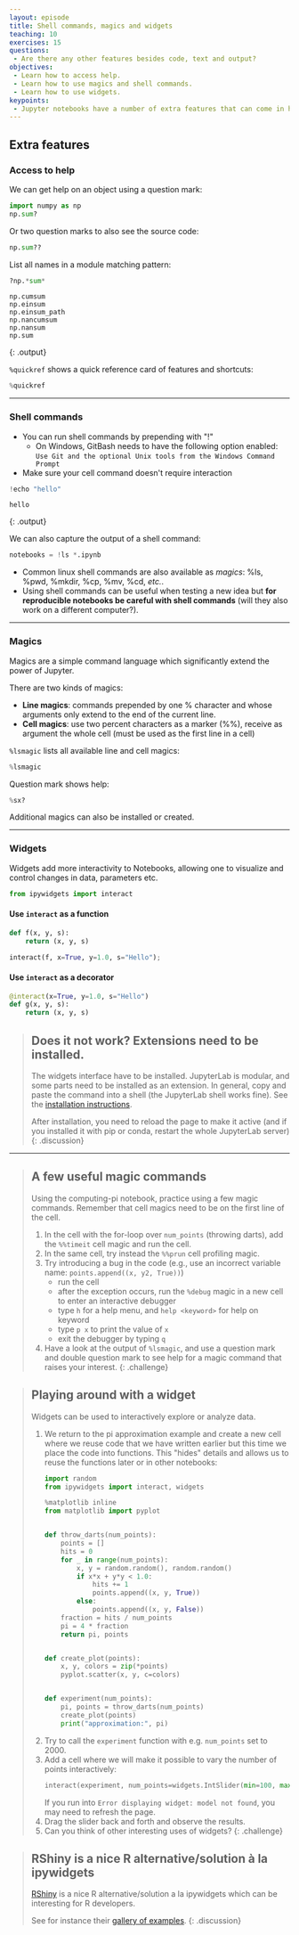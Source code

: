 ```yaml
---
layout: episode
title: Shell commands, magics and widgets
teaching: 10
exercises: 15
questions:
 - Are there any other features besides code, text and output?
objectives:
 - Learn how to access help.
 - Learn how to use magics and shell commands.
 - Learn how to use widgets.
keypoints:
 - Jupyter notebooks have a number of extra features that can come in handy.
---
```


## Extra features

### Access to help

We can get help on an object using a question mark:
```python
import numpy as np
np.sum?
```

Or two question marks to also see the source code:
```python
np.sum??
```

List all names in a module matching pattern:
```python
?np.*sum*
```
```
np.cumsum
np.einsum
np.einsum_path
np.nancumsum
np.nansum
np.sum
```
{: .output}

`%quickref` shows a quick reference card of features and shortcuts:
```python
%quickref
```

---


### Shell commands

- You can run shell commands by prepending with "!"
  - On Windows, GitBash needs to have the following option enabled:
  `Use Git and the optional Unix tools from the Windows Command Prompt`
- Make sure your cell command doesn't require interaction

```python
!echo "hello"
```
```
hello
```
{: .output}

We can also capture the output of a shell command:
```python
notebooks = !ls *.ipynb
```

- Common linux shell commands are also available as *magics*: %ls, %pwd, %mkdir, %cp, %mv, %cd, *etc.*.
- Using shell commands can be useful when testing a new idea but **for reproducible notebooks be careful
  with shell commands** (will they also work on a different computer?).

---

### Magics

Magics are a simple command language which significantly extend the power of Jupyter.

There are two kinds of magics:

 - **Line magics**: commands prepended by one % character and whose arguments only extend to the end of the current line.
 - **Cell magics**: use two percent characters as a marker (%%), receive as argument the whole cell (must be used as the first line in a cell)

`%lsmagic` lists all available line and cell magics:
```python
%lsmagic
```

Question mark shows help:
```python
%sx?
```

Additional magics can also be installed or created.

---

### Widgets

Widgets add more interactivity to Notebooks, allowing one to visualize and control changes in data, parameters etc.

```python
from ipywidgets import interact
```

#### Use `interact` as a function
```python
def f(x, y, s):
    return (x, y, s)

interact(f, x=True, y=1.0, s="Hello");
```

#### Use `interact` as a decorator
```python
@interact(x=True, y=1.0, s="Hello")
def g(x, y, s):
    return (x, y, s)
```

> ## Does it not work?  Extensions need to be installed.
>
> The widgets interface have to be installed.  JupyterLab is modular,
> and some parts need to be installed as an extension.  In general,
> copy and paste the command into a shell (the JupyterLab shell works
> fine).  See the [installation instructions](https://coderefinery.github.io/installation/jupyter/#jupyterlab-extension-manager).
>
> After installation, you need to reload the page to make it active
> (and if you installed it with pip or conda, restart the whole
> JupyterLab server)
{: .discussion}

---

> ## A few useful magic commands
>
> Using the computing-pi notebook, practice using a few magic commands.
> Remember that cell magics need to be on the first line of the cell.
> 1. In the cell with the for-loop over `num_points` (throwing darts), add the
>    ``%%timeit`` cell magic and run the cell.
> 2. In the same cell, try instead the `%%prun` cell profiling magic.
> 3. Try introducing a bug in the code (e.g., use an incorrect variable name:
>    `points.append((x, y2, True))`)
>    - run the cell
>    - after the exception occurs, run the `%debug` magic in a new cell
>      to enter an interactive debugger
>    - type `h` for a help menu, and `help <keyword>` for help on keyword
>    - type `p x` to print the value of `x`
>    - exit the debugger by typing `q`
> 4. Have a look at the output of `%lsmagic`, and use a question mark and
>    double question mark to see help for a magic command that raises
>    your interest.
{: .challenge}

> ## Playing around with a widget
>
> Widgets can be used to interactively explore or analyze data.
>
> 1. We return to the pi approximation example and create a new cell where
>    we reuse code that we have written earlier but this time we place the
>    code into functions. This "hides" details and allows us to reuse the functions
>    later or in other notebooks:
>    ```python
>    import random
>    from ipywidgets import interact, widgets
>
>    %matplotlib inline
>    from matplotlib import pyplot
>
>
>    def throw_darts(num_points):
>        points = []
>        hits = 0
>        for _ in range(num_points):
>            x, y = random.random(), random.random()
>            if x*x + y*y < 1.0:
>                hits += 1
>                points.append((x, y, True))
>            else:
>                points.append((x, y, False))
>        fraction = hits / num_points
>        pi = 4 * fraction
>        return pi, points
>
>
>    def create_plot(points):
>        x, y, colors = zip(*points)
>        pyplot.scatter(x, y, c=colors)
>
>
>    def experiment(num_points):
>        pi, points = throw_darts(num_points)
>        create_plot(points)
>        print("approximation:", pi)
>    ```
> 2. Try to call the `experiment` function with e.g. `num_points` set to 2000.
> 3. Add a cell where we will make it possible to vary the number of points interactively:
>    ```python
>    interact(experiment, num_points=widgets.IntSlider(min=100, max=10000, step=100, value=1000))
>    ```
>    If you run into `Error displaying widget: model not found`, you may need to refresh the page.
> 4. Drag the slider back and forth and observe the results.
> 5. Can you think of other interesting uses of widgets?
{: .challenge}

> ## RShiny is a nice R alternative/solution à la ipywidgets
>
> [RShiny](https://shiny.rstudio.com) is a nice R alternative/solution a la
> ipywidgets which can be interesting for R developers.
>
> See for instance their [gallery of examples](https://shiny.rstudio.com/gallery/).
{: .discussion}
